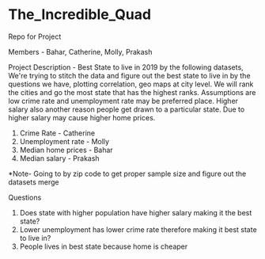 # The_Incredible_Quad
Repo for Project

Members - Bahar, Catherine, Molly, Prakash

Project Description - Best State to live in 2019 by the following datasets,
We're trying to stitch the data and figure out the best state to live in by the questions we have, plotting correlation, geo maps at city level. We will rank the cities and go the most state that has the highest ranks.
Assumptions are low crime rate and unemployment rate may be preferred place. Higher salary also another reason people get drawn to a particular state. Due to higher salary may cause higher home prices.

1) Crime Rate - Catherine
2) Unemployment rate - Molly
3) Median home prices - Bahar
4) Median salary - Prakash

*Note- Going to by zip code to get proper sample size and figure out the datasets merge


Questions

1) Does state with higher population have higher salary making it the best state? 
2) Lower unemployment has lower crime rate therefore making it best state to live in?
3) People lives in best state because home is cheaper

